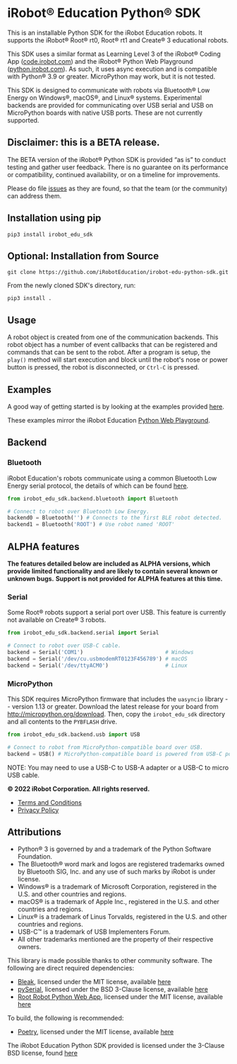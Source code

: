 # iRobot® Education Python® SDK

This is an installable Python SDK for the iRobot Education robots.
It supports the iRobot® Root® rt0, Root® rt1 and Create® 3 educational robots.

This SDK uses a similar format as Learning Level 3 of the iRobot® Coding App ([code.irobot.com](https://code.irobot.com)) and the iRobot® Python Web Playground ([python.irobot.com](https://python.irobot.com)).
As such, it uses async execution and is compatible with Python® 3.9 or greater. MicroPython may work, but it is not tested.

This SDK is designed to communicate with robots via Bluetooth® Low Energy on Windows®, macOS®, and Linux® systems.
Experimental backends are provided for communicating over USB serial and USB on MicroPython boards with native USB ports.
These are not currently supported.

## Disclaimer: this is a BETA release.
The BETA version of the iRobot® Python SDK is provided “as is” to conduct testing and gather user feedback. There is no guarantee on its performance or compatibility, continued availability, or on a timeline for improvements.

Please do file [issues](https://github.com/iRobotEducation/irobot-edu-python-sdk/issues) as they are found, so that the team (or the community) can address them.


## Installation using pip

```
pip3 install irobot_edu_sdk
```


## Optional: Installation from Source

```
git clone https://github.com/iRobotEducation/irobot-edu-python-sdk.git
```

From the newly cloned SDK's directory, run:

```
pip3 install .
```


## Usage

A robot object is created from one of the communication backends.
This robot object has a number of event callbacks that can be registered and commands that can be sent to the robot.
After a program is setup, the `play()` method will start execution and block until the robot's nose or power button is pressed, the robot is disconnected, or `Ctrl-C` is pressed.


## Examples

A good way of getting started is by looking at the examples provided [here](https://github.com/iRobotEducation/irobot-edu-python-sdk/tree/main/examples).

These examples mirror the iRobot Education [Python Web Playground](http://python.irobot.com).

## Backend

### Bluetooth

iRobot Education's robots communicate using a common Bluetooth Low Energy serial protocol, the details of which can be found [here](https://github.com/iRobotEducation/root-robot-ble-protocol).

```python
from irobot_edu_sdk.backend.bluetooth import Bluetooth

# Connect to robot over Bluetooth Low Energy.
backend0 = Bluetooth('') # Connects to the first BLE robot detected.
backend1 = Bluetooth('ROOT') # Use robot named 'ROOT'
```

## ALPHA features
**The features detailed below are included as ALPHA versions, which provide limited functionality and are likely to contain several known or unknown bugs.**
**Support is not provided for ALPHA features at this time.**

### Serial

Some Root® robots support a serial port over USB.
This feature is currently not available on Create® 3 robots.

```python
from irobot_edu_sdk.backend.serial import Serial

# Connect to robot over USB-C cable.
backend = Serial('COM1')                          # Windows
backend = Serial('/dev/cu.usbmodemRT0123F456789') # macOS
backend = Serial('/dev/ttyACM0')                  # Linux
```

### MicroPython

This SDK requires MicroPython firmware that includes the `uasyncio` library -- version 1.13 or greater.
Download the latest release for your board from http://micropython.org/download.
Then, copy the `irobot_edu_sdk` directory and all contents to the `PYBFLASH` drive.

```python
from irobot_edu_sdk.backend.usb import USB

# Connect to robot from MicroPython-compatible board over USB.
backend = USB() # MicroPython-compatible board is powered from USB-C port
```

NOTE: You may need to use a USB-C to USB-A adapter or a USB-C to micro USB cable.

**© 2022 iRobot Corporation. All rights reserved.**
* [Terms and Conditions](https://about.irobot.com/en-us/legal/terms-and-conditions)
* [Privacy Policy](https://edu.irobot.com/privacy-policy)

## Attributions
* Python® 3 is governed by and a trademark of the Python Software Foundation.
* The Bluetooth® word mark and logos are registered trademarks owned by Bluetooth SIG, Inc. and any use of such marks by iRobot is under license.
* Windows® is a trademark of Microsoft Corporation, registered in the U.S. and other countries and regions.
* macOS® is a trademark of Apple Inc., registered in the U.S. and other countries and regions.
* Linux® is a trademark of Linus Torvalds, registered in the U.S. and other countries and regions.
* USB-C™ is a trademark of USB Implementers Forum.
* All other trademarks mentioned are the property of their respective owners.


This library is made possible thanks to other community software.
The following are direct required dependencies:
* [Bleak](https://github.com/hbldh/bleak), licensed under the MIT license, available [here](https://github.com/hbldh/bleak/blob/develop/LICENSE)
* [pySerial](https://github.com/pyserial/pyserial/), licensed under the BSD 3-Clause license, available [here](https://github.com/pyserial/pyserial/blob/master/LICENSE.txt)
* [Root Robot Python Web App](https://github.com/mogenson/root-robot-python-web-app), licensed under the MIT license, available [here](https://github.com/mogenson/root-robot-python-web-app/blob/main/LICENSE)

To build, the following is recommended:
* [Poetry](https://github.com/python-poetry/poetry), licensed under the MIT license, available [here](https://github.com/python-poetry/poetry/blob/master/LICENSE)

The iRobot Education Python SDK provided is licensed under the 3-Clause BSD license, found [here](https://github.com/iRobotEducation/irobot-edu-python-sdk/tree/main/LICENSE.txt)
